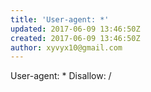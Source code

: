 ```yaml
---
title: 'User-agent: *'
updated: 2017-06-09 13:46:50Z
created: 2017-06-09 13:46:50Z
author: xyvyx10@gmail.com
---
```


User-agent: *
Disallow: /